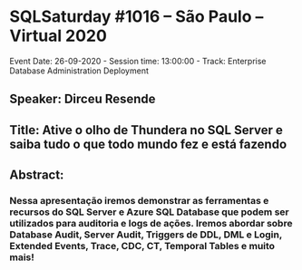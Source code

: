 # SQLSaturday #1016 – São Paulo – Virtual 2020
Event Date: 26-09-2020 - Session time: 13:00:00 - Track: Enterprise Database Administration  Deployment
## Speaker: Dirceu Resende
## Title: Ative o olho de Thundera no SQL Server e saiba tudo o que todo mundo fez e está fazendo
## Abstract:
### Nessa apresentação iremos demonstrar as ferramentas e recursos do SQL Server e Azure SQL Database que podem ser utilizados para auditoria e logs de ações. Iremos abordar sobre Database Audit, Server Audit, Triggers de DDL, DML e Login, Extended Events, Trace, CDC, CT, Temporal Tables e muito mais!
